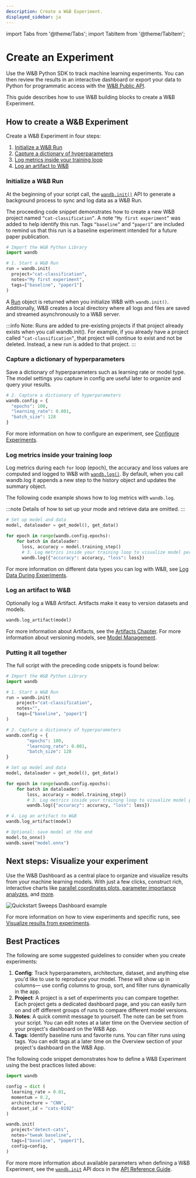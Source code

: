 ```yaml
---
description: Create a W&B Experiment.
displayed_sidebar: ja
---
```

import Tabs from '@theme/Tabs';
import TabItem from '@theme/TabItem';

# Create an Experiment

<head>
  <title>Start a W&B Experiment</title>
</head>

Use the W&B Python SDK to track machine learning experiments. You can then review the results in an interactive dashboard or export your data to Python for programmatic access with the [W&B Public API](../../ref/python/public-api/README.md).

This guide describes how to use W&B building blocks to create a W&B Experiment. 

## How to create a W&B Experiment

Create a W&B Experiment in four steps:

1. [Initialize a W&B Run](#import-wandb-and-call-wandbinit)
2. [Capture a dictionary of hyperparameters](#capture-a-dictionary-of-hyperparameters)
3. [Log metrics inside your training loop](#log-metrics-inside-your-training-loop)
4. [Log an artifact to W&B](#log-an-artifact-to-wb)

### Initialize a W&B Run
At the beginning of your script call, the [`wandb.init()`](../../ref/python/init.md) API to generate a background process to sync and log data as a W&B Run. 

The proceeding code snippet demonstrates how to create a new W&B project named `“cat-classification”`. A note `“My first experiment”` was added to help identify this run. Tags `“baseline”` and `“paper1”` are included to remind us that this run is a baseline experiment intended for a future paper publication.

```python
# Import the W&B Python Library 
import wandb

# 1. Start a W&B Run
run = wandb.init(
  project="cat-classification",
  notes="My first experiment",
  tags=["baseline", "paper1"]
)
```
A [Run](../../ref/python/run.md) object is returned when you initialize W&B with `wandb.init()`. Additionally, W&B creates a local directory where all logs and files are saved and streamed asynchronously to a W&B server.

:::info
Note: Runs are added to pre-existing projects if that project already exists when you call wandb.init().  For example, if you already have a project called `“cat-classification”`, that project will continue to exist and not be deleted. Instead, a new run is added to that project.
:::

### Capture a dictionary of hyperparameters
Save a dictionary of hyperparameters such as learning rate or model type. The model settings you capture in config are useful later to organize and query your results.

```python
# 2. Capture a dictionary of hyperparameters
wandb.config = {
  "epochs": 100, 
  "learning_rate": 0.001, 
  "batch_size": 128
}
```
For more information on how to configure an experiment, see [Configure Experiments](./config.md).

### Log metrics inside your training loop
Log metrics during each `for` loop (epoch), the accuracy and loss values are computed and logged to W&B with [`wandb.log()`](../../ref/python/log.md). By default, when you call wandb.log it appends a new step to the history object and updates the summary object.

The following code example shows how to log metrics with `wandb.log`.

:::note
Details of how to set up your mode and retrieve data are omitted. 
:::

```python
# Set up model and data
model, dataloader = get_model(), get_data()

for epoch in range(wandb.config.epochs):
	for batch in dataloader:
	  loss, accuracy = model.training_step()
	  # 3. Log metrics inside your training loop to visualize model performance
	  wandb.log({"accuracy": accuracy, "loss": loss})
```
For more information on different data types you can log with W&B, see [Log Data During Experiments](./log/intro.md).

### Log an artifact to W&B 
Optionally log a W&B Artifact. Artifacts make it easy to version datasets and models. 
```python
wandb.log_artifact(model)
```
For more information about Artifacts, see the [Artifacts Chapter](../artifacts/intro.md). For more information about versioning models, see [Model Management](../models/intro.md).


### Putting it all together
The full script with the preceding code snippets is found below:
```python
# Import the W&B Python Library 
import wandb

# 1. Start a W&B Run
run = wandb.init(
    project="cat-classification",
    notes="",
    tags=["baseline", "paper1"]
)

# 2. Capture a dictionary of hyperparameters
wandb.config = {
        "epochs": 100, 
        "learning_rate": 0.001, 
        "batch_size": 128
}

# Set up model and data
model, dataloader = get_model(), get_data()

for epoch in range(wandb.config.epochs):
    for batch in dataloader:
        loss, accuracy = model.training_step()
        # 3. Log metrics inside your training loop to visualize model performance
        wandb.log({"accuracy": accuracy, "loss": loss})

# 4. Log an artifact to W&B
wandb.log_artifact(model)

# Optional: save model at the end
model.to_onnx()
wandb.save("model.onnx")
```

## Next steps: Visualize your experiment 
Use the W&B Dashboard as a central place to organize and visualize results from your machine learning models. With just a few clicks, construct rich, interactive charts like [parallel coordinates plots](../app/features/panels/parallel-coordinates.md),[ parameter importance analyzes](../app/features/panels/parameter-importance.md), and [more](../app/features/panels/intro.md).

![Quickstart Sweeps Dashboard example](/images/sweeps/quickstart_dashboard_example.png)

For more information on how to view experiments and specific runs, see [Visualize results from experiments](./app.md).


## Best Practices
The following are some suggested guidelines to consider when you create experiments:

1. **Config**: Track hyperparameters, architecture, dataset, and anything else you'd like to use to reproduce your model. These will show up in columns— use config columns to group, sort, and filter runs dynamically in the app.
2. **Project**: A project is a set of experiments you can compare together. Each project gets a dedicated dashboard page, and you can easily turn on and off different groups of runs to compare different model versions.
3. **Notes**: A quick commit message to yourself. The note can be set from your script. You can edit notes at a later time on the Overview section of your project's dashboard on the W&B App.
4. **Tags**: Identify baseline runs and favorite runs. You can filter runs using tags. You can edit tags at a later time on the Overview section of your project's dashboard on the W&B App.

The following code snippet demonstrates how to define a W&B Experiment using the best practices listed above:

```python
import wandb

config = dict (
  learning_rate = 0.01,
  momentum = 0.2,
  architecture = "CNN",
  dataset_id = "cats-0192"
)

wandb.init(
  project="detect-cats",
  notes="tweak baseline",
  tags=["baseline", "paper1"],
  config=config,
)
```

For more more information about available parameters when defining a W&B Experiment, see the [`wandb.init`](../../ref/python/init.md) API docs in the [API Reference Guide](../../ref/python/README.md).

